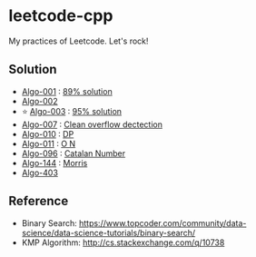 # leetcode-cpp
My practices of Leetcode. Let's rock!

## Solution

- [Algo-001](https://leetcode.com/problems/two-sum/) : [89% solution](https://discuss.leetcode.com/topic/54013/cpp-solution-beats-98-2)
- [Algo-002](https://leetcode.com/problems/add-two-numbers/)
- :star: [Algo-003](https://leetcode.com/problems/longest-substring-without-repeating-characters/) : [95% solution](https://discuss.leetcode.com/topic/53272/4ms-c-solution-beats-95-code-use-array-int-h-128)
- [Algo-007](https://leetcode.com/problems/reverse-integer/) : [Clean overflow dectection](https://discuss.leetcode.com/topic/6104/my-accepted-15-lines-of-code-for-java)
- [Algo-010](https://leetcode.com/problems/regular-expression-matching/) : [DP](https://discuss.leetcode.com/topic/6183/my-concise-recursive-and-dp-solutions-with-full-explanation-in-c)
- [Algo-011](https://leetcode.com/problems/container-with-most-water/) : [O N](https://discuss.leetcode.com/topic/3462/yet-another-way-to-see-what-happens-in-the-o-n-algorithm)
- [Algo-096](https://leetcode.com/problems/unique-binary-search-trees/) : [Catalan Number](http://www.geometer.org/mathcircles/catalan.pdf
)
- [Algo-144](https://leetcode.com/problems/binary-tree-preorder-traversal/) : [Morris](https://discuss.leetcode.com/topic/14471/clear-c-solutions-iterative-recursive-and-morris-traversal-3-different-solutions)
- [Algo-403](https://leetcode.com/problems/frog-jump/)

## Reference

- Binary Search: https://www.topcoder.com/community/data-science/data-science-tutorials/binary-search/
- KMP Algorithm: http://cs.stackexchange.com/q/10738

